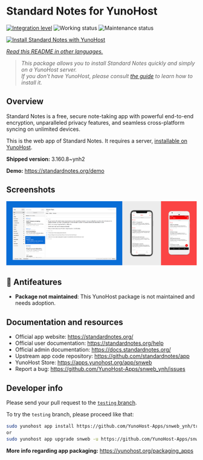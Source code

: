<!--
N.B.: This README was automatically generated by <https://github.com/YunoHost/apps/tree/master/tools/readme_generator>
It shall NOT be edited by hand.
-->

# Standard Notes for YunoHost

[![Integration level](https://dash.yunohost.org/integration/snweb.svg)](https://dash.yunohost.org/appci/app/snweb) ![Working status](https://ci-apps.yunohost.org/ci/badges/snweb.status.svg) ![Maintenance status](https://ci-apps.yunohost.org/ci/badges/snweb.maintain.svg)

[![Install Standard Notes with YunoHost](https://install-app.yunohost.org/install-with-yunohost.svg)](https://install-app.yunohost.org/?app=snweb)

*[Read this README in other languages.](./ALL_README.md)*

> *This package allows you to install Standard Notes quickly and simply on a YunoHost server.*  
> *If you don't have YunoHost, please consult [the guide](https://yunohost.org/install) to learn how to install it.*

## Overview

Standard Notes is a free, secure note-taking app with powerful end-to-end encryption, unparalleled privacy features, and seamless cross-platform syncing on unlimited devices. 

This is the web app of Standard Notes. It requires a server, [installable on YunoHost](https://github.com/YunoHost-Apps/snserver_ynh).


**Shipped version:** 3.160.8~ynh2

**Demo:** <https://standardnotes.org/demo>

## Screenshots

![Screenshot of Standard Notes](./doc/screenshots/standard_notes.png)

## :red_circle: Antifeatures

- **Package not maintained**: This YunoHost package is not maintained and needs adoption.

## Documentation and resources

- Official app website: <https://standardnotes.org/>
- Official user documentation: <https://standardnotes.org/help>
- Official admin documentation: <https://docs.standardnotes.org/>
- Upstream app code repository: <https://github.com/standardnotes/app>
- YunoHost Store: <https://apps.yunohost.org/app/snweb>
- Report a bug: <https://github.com/YunoHost-Apps/snweb_ynh/issues>

## Developer info

Please send your pull request to the [`testing` branch](https://github.com/YunoHost-Apps/snweb_ynh/tree/testing).

To try the `testing` branch, please proceed like that:

```bash
sudo yunohost app install https://github.com/YunoHost-Apps/snweb_ynh/tree/testing --debug
or
sudo yunohost app upgrade snweb -u https://github.com/YunoHost-Apps/snweb_ynh/tree/testing --debug
```

**More info regarding app packaging:** <https://yunohost.org/packaging_apps>
